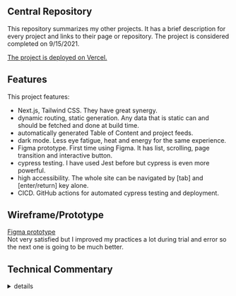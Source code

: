 ## Central Repository

This repository summarizes my other projects. It has a brief description for every project and links
to their page or repository. The project is considered completed on 9/15/2021.

[The project is deployed on Vercel.](https://central-repository.vercel.app/)

## Features

This project features:
- Next.js, Tailwind CSS. They have great synergy.
- dynamic routing, static generation. Any data that is static can and should be fetched and done at build time.
- automatically generated Table of Content and project feeds.
- dark mode. Less eye fatigue, heat and energy for the same experience.
- Figma prototype. First time using Figma. It has list, scrolling, page transition and interactive button.
- cypress testing. I have used Jest before but cypress is even more powerful.
- high accessibility. The whole site can be navigated by [tab] and [enter/return] key alone.
- CICD. GitHub actions for automated cypress testing and deployment.

## Wireframe/Prototype

[Figma prototype](https://www.figma.com/proto/AIaNib5prSUpq8ATRSzYtx/repository-web-app?node-id=1%3A2&scaling=scale-down&page-id=0%3A1&starting-point-node-id=1%3A2&show-proto-sidebar=1)<br />
Not very satisfied but I improved my practices a lot during trial and error so the next one is going to be much better.

## Technical Commentary
<details close>
<summary>details</summary>
<ul>
    <li>
        This time I used another CSS framework (Tailwind). I have noticed the biggest advantage of using a CSS framework is not because it can accomplish more than vanilla CSS, but to enforce a particular practice and styling so that the code can be understood by someone who has not
        worked on it. This is not quite relevant here but it is definitely a great plus in collaboration or real workplace.
    </li>
    <li>
        during the implementation of dark mode I switched from using hooks, to localStorage, and finally to context at a top-level component. It ought to be site-wide even when local storage is not allowed. Then, I refactored it multiple times, it is not difficult to implement dark mode, but to keep it maintainable without transversing the whole tree takes some work.
    </li>
    <li>
        pre-rendering done. I can see that this feature is going to be decisive for large sites that depends on a lot of API.
    </li>
    <li>
        There seems to be a lot of directories for quite a simple app, but I want to keep this scalable.
        I know from first-hand experience that as an app grows, it becomes more and more difficult to move and modify files without breaking things.
    </li>
    <li>
        set up CICD for the first time. With a few lines of code I can test the website on multiple OS and browser.
    </li>
</ul>
</details>